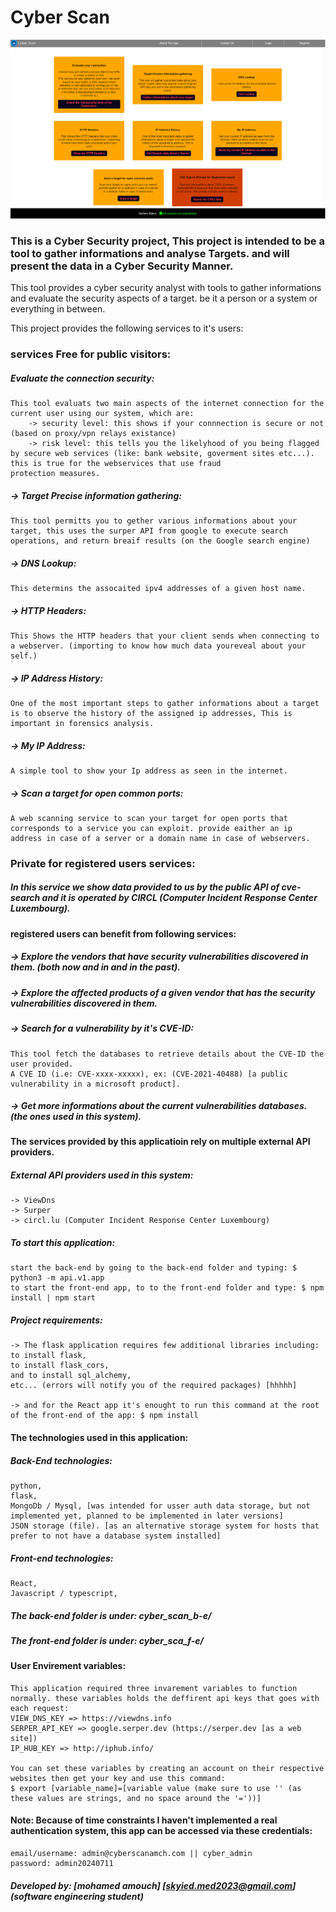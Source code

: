 
# Cyber Scan
![cyber scan main page screen shot](https://github.com/amch-med23/Cyber_scan/blob/master/imgs/cyber_scan_screen_shot.png?raw=true)

### This is a Cyber Security project, This project is intended to be a tool to gather informations and analyse Targets. and will present the data in a Cyber Security Manner.
This tool provides a cyber security analyst with tools to gather informations and evaluate the security aspects of a target. be it a person or a system or everything in between.

This project provides the following services to it's users:

### services Free for public visitors:

##### Evaluate the connection security:
	This tool evaluats two main aspects of the internet connection for the current user using our system, which are:
		-> security level: this shows if your connnection is secure or not (based on proxy/vpn relays existance)
		-> risk level: this tells you the likelyhood of you being flagged by secure web services (like: bank website, goverment sites etc...). this is true for the webservices that use fraud 				protection measures.

##### -> Target Precise information gathering:
	This tool permitts you to gether various informations about your target, this uses the surper API from google to execute search operations, and return breaif results (on the Google search engine)

##### -> DNS Lookup:
	This determins the assocaited ipv4 addresses of a given host name.

##### -> HTTP Headers:
	This Shows the HTTP headers that your client sends when connecting to a webserver. (importing to know how much data youreveal about your self.)

##### -> IP Address History:
	One of the most important steps to gather informations about a target is to observe the history of the assigned ip addresses, This is important in forensics analysis.
##### -> My IP Address:
	A simple tool to show your Ip address as seen in the internet.
##### -> Scan a target for open common ports:
	A web scanning service to scan your target for open ports that corresponds to a service you can exploit. provide eaither an ip address in case of a server or a domain name in case of webservers.

### Private for registered users services:
##### In this service we show data provided to us by the public API of cve-search and it is operated by CIRCL (Computer Incident Response Center Luxembourg).
#### registered users can benefit from following services: 

##### -> Explore the vendors that have security vulnerabilities discovered in them. (both now and in and in the past).

##### -> Explore the affected products of a given vendor that has the security vulnerabilities discovered in them.

##### -> Search for a vulnerability by it's CVE-ID:
	This tool fetch the databases to retrieve details about the CVE-ID the user provided.
	A CVE ID (i.e: CVE-xxxx-xxxxx), ex: (CVE-2021-40488) [a public vulnerability in a microsoft product].

##### -> Get more informations about the current vulnerabilities databases. (the ones used in this system).

#### The services provided by this applicatioin rely on multiple external API providers.

##### External API providers used in this system:	
	-> ViewDns
	-> Surper
	-> circl.lu (Computer Incident Response Center Luxembourg)

##### To start this application:	
	start the back-end by going to the back-end folder and typing: $ python3 -m api.v1.app
	to start the front-end app, to to the front-end folder and type: $ npm install | npm start

##### Project requirements:
	-> The flask application requires few additional libraries including:
 	to install flask,
	to install flask_cors,
	and to install sql_alchemy,
	etc... (errors will notify you of the required packages) [hhhhh]
 	
  	-> and for the React app it's enought to run this command at the root of the front-end of the app: $ npm install

#### The technologies used in this application:
##### Back-End technologies:
	python,
	flask,
	MongoDb / Mysql, [was intended for usser auth data storage, but not implemented yet, planned to be implemented in later versions]
	JSON storage (file). [as an alternative storage system for hosts that prefer to not have a database system installed]
##### Front-end technologies:
	React,
	Javascript / typescript,
	
##### The back-end folder is under: cyber_scan_b-e/
##### The front-end folder is under: cyber_sca_f-e/
#### User Envirement variables:
	This application required three invarement variables to function normally. these variables holds the deffirent api keys that goes with each request:
	VIEW_DNS_KEY => https://viewdns.info
	SERPER_API_KEY => google.serper.dev (https://serper.dev [as a web site])
	IP_HUB_KEY => http://iphub.info/

	You can set these variables by creating an account on their respective websites then get your key and use this command:
 	$ export [variable_name]=[variable value (make sure to use '' (as these values are strings, and no space around the '='))] 

#### Note: Because of time constraints I haven't implemented a real authentication system, this app can be accessed via these credentials:</span>
	email/username: admin@cyberscanamch.com || cyber_admin 
	password: admin20240711




##### Developed by: [mohamed amouch] [skyied.med2023@gmail.com] (software engineering student)
